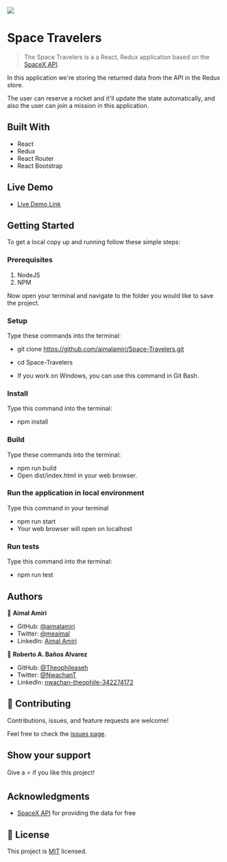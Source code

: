 ![](https://img.shields.io/badge/Microverse-blueviolet)

# Space Travelers 

> The Space Travelers is a a React, Redux application based on the [SpaceX API](https://docs.spacexdata.com/). 

In this application we're storing the returned data from the API in the Redux store.

The user can reserve a rocket and it'll update the state automatically, and also the user can join a mission in this application.

## Built With

- React
- Redux
- React Router
- React Bootstrap

## Live Demo

- [Live Demo Link](https://62ab59efaba720006c4e868a--deluxe-tarsier-340cb2.netlify.app/)

## Getting Started

To get a local copy up and running follow these simple steps:

### Prerequisites

1. NodeJS
2. NPM

Now open your terminal and navigate to the folder you would like to save the project.

### Setup

Type these commands into the terminal:

- git clone https://github.com/aimalamiri/Space-Travelers.git
- cd Space-Travelers

- If you work on Windows, you can use this command in Git Bash.

### Install

Type this command into the terminal:

- npm install

### Build

Type these commands into the terminal:

- npm run build
- Open dist/index.html in your web browser.

### Run the application in local environment

Type this command in your terminal

- npm run start
- Your web browser will open on localhost

### Run tests

Type this command into the terminal:

- npm run test

## Authors

👤 **Aimal Amiri**

- GitHub: [@aimalamiri](https://github.com/aimalamiri)
- Twitter: [@meaimal](https://twitter.com/meaimal)
- LinkedIn: [Aimal Amiri](https://linkedin.com/in/aimal-amiri)

👤 **Roberto A. Baños Alvarez**

- GitHub: [@Theophileaseh](https://github.com/Theophileaseh)
- Twitter: [@NwachanT](https://twitter.com/NwachanT)
- LinkedIn: [nwachan-theophile-342274172](https://www.linkedin.com/in/nwachan-theophile-342274172/)

## 🤝 Contributing

Contributions, issues, and feature requests are welcome!

Feel free to check the [issues page](../../issues/).

## Show your support

Give a ⭐️ if you like this project!

## Acknowledgments

- [SpaceX API](https://docs.spacexdata.com/) for providing the data for free 

## 📝 License

This project is [MIT](./MIT.md) licensed.
